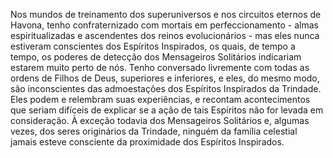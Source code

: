 ﻿Nos mundos de treinamento dos superuniversos e nos circuitos eternos de Havona, tenho confraternizado com mortais em perfeccionamento - almas espiritualizadas e ascendentes dos reinos evolucionários - mas eles nunca estiveram conscientes dos Espíritos Inspirados, os quais, de tempo a tempo, os poderes de detecção dos Mensageiros Solitários indicariam estarem muito perto de nós. Tenho conversado livremente com todas as ordens de Filhos de Deus, superiores e inferiores, e eles, do mesmo modo, são inconscientes das admoestações dos Espíritos Inspirados da Trindade. Eles podem e relembram suas experiências, e recontam acontecimentos que seriam difíceis de explicar se a ação de tais Espíritos não for levada em consideração. À exceção todavia dos Mensageiros Solitários e, algumas vezes, dos seres originários da Trindade, ninguém da família celestial jamais esteve consciente da proximidade dos Espíritos Inspirados.